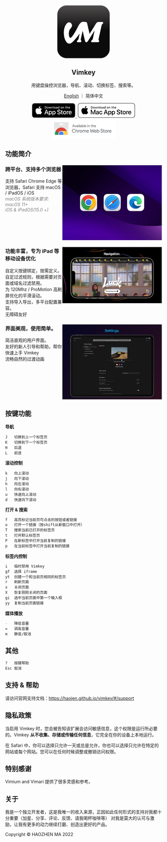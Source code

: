 <br>
<div align="center">
   <img src="src/assets/logo.png" width="170px">
</div>
<h2 align="center">
  Vimkey
</h2> 
<p align="center">
    用键盘操控浏览器，导航、滚动、切换标签、搜索等。
</p>

<p align="center">
  <a href="/README-zh.md">English</a> ｜ <span>简体中文</span>
</p>

<div align="center">
<a href="https://itunes.apple.com/app/id1585682577">
    <img src="src/assets/Download_on_the_App_Store_Badge_US-UK_RGB_blk_092917.svg" width="140">
</a>
<a href="https://itunes.apple.com/app/id1585682577" class="ml-6">
    <img src="src/assets/Download_on_the_Mac_App_Store_Badge_US-UK_RGB_wht_092917.svg" width="184" style="margin-left: 4px;">
</a>
</div>

<div align="center">
<a href="https://chrome.google.com/webstore/detail/vimkey/eeeandejdamjifbgmmmmonggidbccnnj">
    <img src="src/assets/chrome-webstore.svg" width="210">
</a>
</div>


## 功能简介

<picture>
 <source srcset="src/assets/features-accessibility.png">
 <source srcset="src/assets/vimkey-readme.jpg">
</picture>

<div>
    <picture>
        <source media="(max-width: 640px)" srcset="src/assets/logo.png" width="1">
        <img align="right" src="src/assets/vimkey-browser.jpg" width="320">
    </picture>
    <h3>跨平台、支持多个浏览器</h3>
    <p align="left">
        <span>支持 Safari Chrome Edge 等浏览器，Safari 支持 macOS / iPadOS / iOS </span>
        <br>
        <i style="color: gray">macOS 系统版本要求: macOS 11+ </i>
        <br>
        <i style="color: gray">iOS & iPadOS(15.0 +)</i>
    </p>
    <br clear="both"/>
</div>

<div>
    <picture>
        <source media="(max-width: 640px)" srcset="src/assets/logo.png" width="1">
        <img align="right" src="src/assets/vimkey-f.png" width="320">
    </picture>
    <h3>功能丰富，专为 iPad 等移动设备优化</h3>
    <span>自定义按键绑定，按需定义。</span>
    <br>
    <span>自定过滤规则，根据需要对页面或域名过滤禁用。</span>
    <br>
    <span>为 120Mhz / ProMotion 高刷屏优化的平滑滚动。</span>
    <br>
    <span>支持导入导出，多平台配置兼容。</span>
    <br>
    <span>无障碍友好</span>
    <br clear="both"/>
</div>

<div>
    <picture>
        <source media="(max-width: 640px)" srcset="src/assets/logo.png" width="1">
        <img align="right" src="src/assets/vimkey-setting.jpg" width="320">
    </picture>
    <h3>界面美观，使用简单。</h3>
    <span>简洁直观的用户界面。</span>
    <br>
    <span>友好的新人引导和帮助，帮你快速上手 Vimkey</span>
    <br>
    <span>流畅自然的过渡动画</span>
    <br clear="both"/>
</div>


## 按键功能

**导航**

```
J   切换到上一个标签页      
K   切换到下一个标签页
H   后退
L   前进 
```

**滚动控制**

```
k   向上滚动                                   
j   向下滚动                              
h   向左滚动                                 
l   向右滚动   
u   快速向上滚动                             
d   快速向下滚动                                                           
```

**打开 & 搜索**
```markdown
f   高亮标记当前页可点击的按钮或者链接
o   打开一个链接（按shift从新窗口中打开）
T   搜索当前已打开的标签页
t   打开默认标签页
P   在新标签中打开当前复制的链接
p   在当前标签中打开当前复制的链接
```

**标签内控制**

```markdown
i   临时禁用 Vimkey 
gf  选择 iframe
yt  创建一个和当前页相同的标签页
r   刷新页面
x   关闭页面
X   恢复刚刚关闭的页面
gi  选中当前页面中第一个输入框
yy  复制当前页面链接
```

**媒体播放**

```markdown
-   降低音量 
=   调高音量
m   静音/取消
```

## 其他

```markdown
?   按键帮助
Esc 取消
```

## 支持 & 帮助

请访问官网支持文档：https://haojen.github.io/vimkey/#/support

## 隐私政策
当启用 Vimkey 时，您会被告知该扩展会访问敏感信息，这个权限是运行所必要的。Vimkey **从不收集、存储或传输任何信息**，它完全在你的设备上本地运行。

在 Safari 中，你可以选择只允许一天或总是允许，你也可以选择只允许在特定的网站或每个网站。您可以在任何时候调整或撤销访问权限。

## 特别感谢

Vimium and Vimari 提供了很多灵感和参考。

## 关于

我是一个独立开发者，这是我唯一的收入来源，正因如此任何形式的支持对我都十分重要（加星、分享、评论、反馈、请我喝杯咖啡等）
对我是莫大的认可与激励，让我有更多的动力继续打磨、创造出更好的产品。

Copyright © HAOZHEN MA 2022
